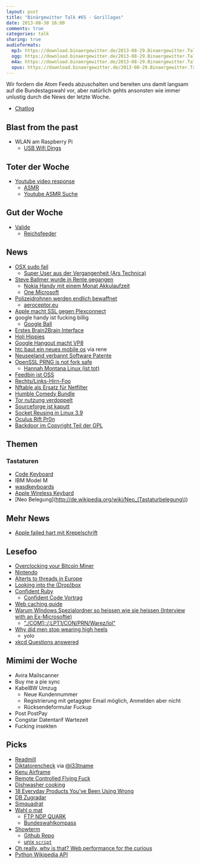 ```yaml
---
layout: post
title: "Binärgewitter Talk #65 - Gorillagas"
date: 2013-08-30 16:00
comments: true
categories: talk
sharing: true
audioformats:
  mp3: https://download.binaergewitter.de/2013-08-29.Binaergewitter.Talk.65.mp3
  ogg: https://download.binaergewitter.de/2013-08-29.Binaergewitter.Talk.65.ogg
  m4a: https://download.binaergewitter.de/2013-08-29.Binaergewitter.Talk.65.m4a
  opus: https://download.binaergewitter.de/2013-08-29.Binaergewitter.Talk.65.opus
---
```

Wir fordern die Atom Feeds abzuschalten und bereiten uns damit langsam auf die Bundestagswahl vor, aber natürlich gehts ansonsten wie immer unlustig durch die News der letzte Woche.

* [Chatlog](http://xenim.imake.io/chatlog/binaergewitter-BGT065)

## Blast from the past

- WLAN am Raspberry Pi
    * [USB Wifi Dings](http://www.amazon.de/dp/B003MTTJOY?tag=pfleidi-21)

## Toter der Woche

- [Youtube video response](http://youtubecreator.blogspot.de/2013/08/so-long-video-responsesnext-up-better.html)
    * [ASMR](http://en.wikipedia.org/wiki/Autonomous_sensory_meridian_response)
    * [Youtube ASMR Suche](http://www.youtube.com/results?search_query=asmr)

## Gut der Woche

- [Valide](http://validator.w3.org/feed/check.cgi?url=http%3A%2F%2Fblog.binaergewitter.de%2Fpodcast_feed%2Fall%2Fitunes%2Fatom.xml)
    * [Reichsfeeder](https://bitbucket.org/julianbrost/volksempfaenger/src)

## News

- [OSX sudo fail](http://packetstormsecurity.com/files/122965)
  - [Super User aus der Vergangenheit (Ars Technica)](http://arstechnica.com/security/2013/08/unpatched-mac-bug-gives-attackers-super-user-status-by-going-back-in-time/)
- [Steve Ballmer wurde in Rente gegangen](http://www.wired.com/business/2013/08/steve-ballmer-steps-down/)
    * [Nokia Handy mit einem Monat Akkulaufzeit](http://www.golem.de/news/nokia-515-handy-im-alugehaeuse-mit-einem-monat-akkulaufzeit-1308-101267.html)
    * [One Microsoft](http://www.microsoft.com/en-us/news/press/2013/jul13/07-11onemicrosoft.aspx)
- [Polizeidrohnen werden endlich bewaffnet](https://netzpolitik.org/2013/bewaffnung-polizeilicher-drohnen-schreitet-voran-neues-zum-eu-forschungsprojekt-aeroceptor/)
    * [aeroceptor.eu](http://www.aeroceptor.eu/)
- [Apple macht SSL gegen Plexconnect](http://langui.sh/2013/08/27/appletv-ssl-plexconnect/)
- google handy ist fucking billig
    * [Google Ball](https://dailyappshow.s3.amazonaws.com/wp-content/uploads/2013/02/nexus-4-wireless-charger-2.jpg)
- [Erstes Brain2Brain Interface](http://www.washington.edu/news/2013/08/27/researcher-controls-colleagues-motions-in-1st-human-brain-to-brain-interface/)
- [Holi Hippies](http://www.express.de/koeln/festival-besucher-beschweren-sich-holi-farbe-laesst-sich-nicht-auswaschen-,2856,24109562.html)
- [Google Hangout macht VP8](http://arstechnica.com/gadgets/2013/08/google-hangouts-upgrading-to-hd-video-chat-switching-to-vp8-webrtc/)
- [htc baut ein neues mobile os](http://www.go2android.de/htc-setzt-auf-eigenes-betriebssystem-in-china/) via rene
- [Neuseeland verbannt Software Patente](http://arstechnica.com/tech-policy/2013/08/in-historic-vote-new-zealand-bans-software-patents/)
- [OpenSSL PRNG is not fork safe](http://emboss.github.io/blog/2013/08/21/openssl-prng-is-not-really-fork-safe/)
  * [Hannah Montana Linux (ist tot)](http://hannahmontana.sourceforge.net/)
- [Feedbin ist OSS](https://github.com/feedbin/feedbin)
- [Rechts/Links-Hirn-Foo](http://www.plosone.org/article/info%3Adoi%2F10.1371%2Fjournal.pone.0071275)
- [Nftable als Ersatz für Netfilter](http://lwn.net/SubscriberLink/564095/93f7a34c8887a6f9/)
- [Humble Comedy Bundle](https://www.humblebundle.com/)
- [Tor nutzung verdoppelt](http://www.paritynews.com/2013/08/29/2534/tor-usage-more-than-doubles-in-august/)
- [Sourceforge ist kaputt](http://www.gluster.org/2013/08/how-far-the-once-mighty-sourceforge-has-fallen/)
- [Socket Reusing in Linux 3.9](http://freeprogrammersblog.vhex.net/post/linux-39-introdued-new-way-of-writing-socket-servers/2)
- [Oculus Rift Pr0n](http://www.uproxx.com/gammasquad/2013/07/of-course-the-oculus-rift-has-a-porn-game/)
- [Backdoor im Copyright Teil der GPL](http://blog.sucuri.net/2013/08/open-source-backdoor-copyrighted-under-gnu-gpl.html)

## Themen

### Tastaturen

- [Code Keyboard](http://codekeyboards.com/)
- IBM Model M
- [wasdkeyboards](http://www.wasdkeyboards.com/)
- [Apple Wireless Keybard](http://www.apple.com/de/keyboard/)
- [Neo Belegung](http://de.wikipedia.org/wiki/Neo_(Tastaturbelegung\))

## Mehr News

- [Apple failed hart mit Krepelschrift](http://bgr.com/2013/08/29/iphone-vulnerability-coretext-webkit/)

## Lesefoo

- [Overclocking your Bitcoin Miner](http://hackaday.com/2013/08/05/overclocking-your-bitcoin-miner/)
- [Nintendo](http://ignorethecode.net/blog/2013/08/29/nintendo/)
- [Alterts to threads in Europe](http://www.goodreads.com/topic/show/926647-alerts-to-threats-in-europe-by-john-cleese)
- [Looking into the (Drop)box](https://www.usenix.org/system/files/conference/woot13/woot13-kholia.pdf)
- [Confident Ruby](http://devblog.avdi.org/2013/08/26/confident-ruby-is-finished/)
    * [Confident Code Vortrag](http://www.youtube.com/watch?v=T8J0j2xJFgQ)
- [Web caching guide](http://www.mnot.net/cache_docs/)
- [Warum WIndows Spezialordner so heissen wie sie heissen (Interview with an Ex-Microsoftie)](http://secretgeek.net/ex_ms.asp)
    * ["./COM1::/:LPT1/CON/PRN/Warez/lol"](http://support.microsoft.com/kb/811176)
- [Why did men stop wearing high heels](http://www.bbc.co.uk/news/magazine-21151350)
    * yolo
- [xkcd Questions answered](http://www.reddit.com/r/xkcd/comments/1l3na7/questions/cbvigrd)


## Mimimi der Woche

- Avira Mailscanner
- Buy me a pie sync
- KabelBW Umzug
    * Neue Kundennummer
    * Registrierung mit getaggter Email möglich, Anmelden aber nicht
    * Rücksendeformular Fuckup
- Post PostPay
- Congstar Datentarif Wartezeit
- Fucking insekten


## Picks

- [Readmill](https://readmill.com/)
- [Diktatorencheck](http://www.diktatorcheck.de/test/) via [@l33tname](https://twitter.com/@l33tname)
- [Kenu Airframe](http://www.kenu.com/products/airframe)
- [Remote Controlled Flying Fuck](http://www.amazon.com/gp/product/B002P4J2P8/ref=as_li_ss_tl?ie=UTF8&camp=1789&creative=390957&creativeASIN=B002P4J2P8&linkCode=as2&tag=krebsco-20)
- [Dishwasher cooking](http://www.npr.org/blogs/thesalt/2013/08/25/214799882/dishwasher-cooking-make-your-dinner-while-cleaning-the-plates)
- [18 Everyday Products You’ve Been Using Wrong](http://www.buzzfeed.com/gabbynoone/18-everyday-products-youve-been-using-wrong)
- [DB Zugradar](http://www.bahn.de/zugradar)
- [Simquadrat](https://www.simquadrat.de/)
- [Wahl o mat](http://www.wahl-o-mat.de/)
    * [FTP NDP QUARK](http://fdp-npd-quark.de/)
    * [Bundeswahlkompass](http://www.bundeswahlkompass.de/)
- [Showterm](http://showterm.io/)
    * [Github Repo](https://github.com/ConradIrwin/showterm.io)
    * [unix `script`](http://de.wikipedia.org/wiki/Script_\(Unix\))
- [Oh really, why is that? Web performance for the curious](https://www.youtube.com/watch?v=kiPe7DPmEgE)
- [Python Wikipedia API](https://github.com/goldsmith/Wikipedia)


